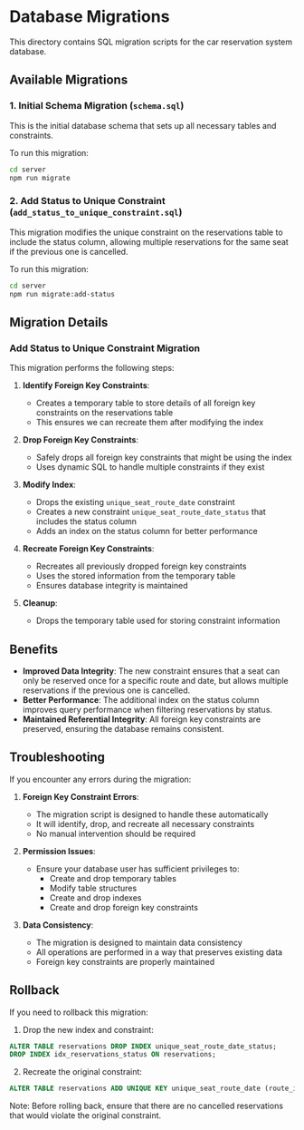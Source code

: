 # Database Migrations

This directory contains SQL migration scripts for the car reservation system database.

## Available Migrations

### 1. Initial Schema Migration (`schema.sql`)
This is the initial database schema that sets up all necessary tables and constraints.

To run this migration:
```bash
cd server
npm run migrate
```

### 2. Add Status to Unique Constraint (`add_status_to_unique_constraint.sql`)
This migration modifies the unique constraint on the reservations table to include the status column, allowing multiple reservations for the same seat if the previous one is cancelled.

To run this migration:
```bash
cd server
npm run migrate:add-status
```

## Migration Details

### Add Status to Unique Constraint Migration

This migration performs the following steps:

1. **Identify Foreign Key Constraints**: 
   - Creates a temporary table to store details of all foreign key constraints on the reservations table
   - This ensures we can recreate them after modifying the index

2. **Drop Foreign Key Constraints**:
   - Safely drops all foreign key constraints that might be using the index
   - Uses dynamic SQL to handle multiple constraints if they exist

3. **Modify Index**:
   - Drops the existing `unique_seat_route_date` constraint
   - Creates a new constraint `unique_seat_route_date_status` that includes the status column
   - Adds an index on the status column for better performance

4. **Recreate Foreign Key Constraints**:
   - Recreates all previously dropped foreign key constraints
   - Uses the stored information from the temporary table
   - Ensures database integrity is maintained

5. **Cleanup**:
   - Drops the temporary table used for storing constraint information

## Benefits

- **Improved Data Integrity**: The new constraint ensures that a seat can only be reserved once for a specific route and date, but allows multiple reservations if the previous one is cancelled.
- **Better Performance**: The additional index on the status column improves query performance when filtering reservations by status.
- **Maintained Referential Integrity**: All foreign key constraints are preserved, ensuring the database remains consistent.

## Troubleshooting

If you encounter any errors during the migration:

1. **Foreign Key Constraint Errors**:
   - The migration script is designed to handle these automatically
   - It will identify, drop, and recreate all necessary constraints
   - No manual intervention should be required

2. **Permission Issues**:
   - Ensure your database user has sufficient privileges to:
     - Create and drop temporary tables
     - Modify table structures
     - Create and drop indexes
     - Create and drop foreign key constraints

3. **Data Consistency**:
   - The migration is designed to maintain data consistency
   - All operations are performed in a way that preserves existing data
   - Foreign key constraints are properly maintained

## Rollback

If you need to rollback this migration:

1. Drop the new index and constraint:
```sql
ALTER TABLE reservations DROP INDEX unique_seat_route_date_status;
DROP INDEX idx_reservations_status ON reservations;
```

2. Recreate the original constraint:
```sql
ALTER TABLE reservations ADD UNIQUE KEY unique_seat_route_date (route_id, reservation_date, seat_number);
```

Note: Before rolling back, ensure that there are no cancelled reservations that would violate the original constraint. 